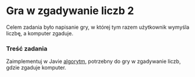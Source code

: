 # Gra w zgadywanie liczb 2

Celem zadania było napisanie gry, w której tym razem użytkownik wymyśla liczbę, a komputer zgaduje.

### Treść zadania
Zaimplementuj w Javie [algorytm](https://gist.github.com/arek-jozwiak-coderslab/4783d45e75a71793a123673cc0998ae3), potrzebny do gry w zgadywanie liczb, gdzie zgaduje komputer.
